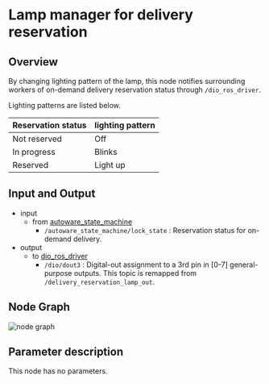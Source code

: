 # Lamp manager for delivery reservation

## Overview
By changing lighting pattern of the lamp, this node notifies surrounding workers of on-demand delivery reservation status through `/dio_ros_driver`. 

Lighting patterns are listed below.

|Reservation status|lighting pattern|
|:-----------------|:---------------|
|Not reserved      |Off             |
|In progress       |Blinks          |
|Reserved          |Light up        |

## Input and Output
- input
  - from [autoware_state_machine](https://github.com/eve-autonomy/autoware_state_machine)
    - `/autoware_state_machine/lock_state` : Reservation status for on-demand delivery.
- output
  - to [dio_ros_driver](https://github.com/tier4/dio_ros_driver)
    - `/dio/dout3` : Digital-out assignment to a 3rd pin in [0-7] general-purpose outputs. This topic is remapped from `/delivery_reservation_lamp_out`.

## Node Graph
![node graph](http://www.plantuml.com/plantuml/proxy?cache=no&src=https://raw.githubusercontent.com/eve-autonomy/delivery_reservation_lamp_manager/main/docs/node_graph.pu)

## Parameter description
This node has no parameters.
